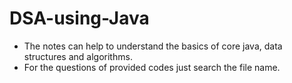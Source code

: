# DSA-using-Java

* The notes can help to understand the basics of core java, data structures and algorithms.
* For the questions of provided codes just search the file name.

 
